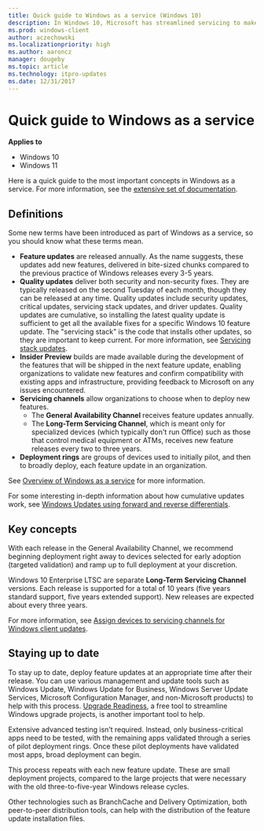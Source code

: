 ```yaml
---
title: Quick guide to Windows as a service (Windows 10)
description: In Windows 10, Microsoft has streamlined servicing to make operating system updates simpler to test, manage, and deploy.
ms.prod: windows-client
author: aczechowski
ms.localizationpriority: high
ms.author: aaroncz
manager: dougeby
ms.topic: article
ms.technology: itpro-updates
ms.date: 12/31/2017
---
```


# Quick guide to Windows as a service


**Applies to**

- Windows 10
- Windows 11

Here is a quick guide to the most important concepts in Windows as a service. For more information, see the [extensive set of documentation](index.md).

## Definitions

Some new terms have been introduced as part of Windows as a service, so you should know what these terms mean.

- **Feature updates** are released annually. As the name suggests, these updates add new features, delivered in bite-sized chunks compared to the previous practice of Windows releases every 3-5 years.
- **Quality updates** deliver both security and non-security fixes. They are typically released on the second Tuesday of each month, though they can be released at any time. Quality updates include security updates, critical updates, servicing stack updates, and driver updates. Quality updates are cumulative, so installing the latest quality update is sufficient to get all the available fixes for a specific Windows 10 feature update. The "servicing stack" is the code that installs other updates, so they are important to keep current. For more information, see [Servicing stack updates](servicing-stack-updates.md).
- **Insider Preview** builds are made available during the development of the features that will be shipped in the next feature update, enabling organizations to validate new features and confirm compatibility with existing apps and infrastructure, providing feedback to Microsoft on any issues encountered.
- **Servicing channels** allow organizations to choose when to deploy new features. 
  - The **General Availability Channel** receives feature updates annually.
  - The **Long-Term Servicing Channel**, which is meant only for specialized devices (which typically don't run Office) such as those that control medical equipment or ATMs, receives new feature releases every two to three years.
- **Deployment rings** are groups of devices used to initially pilot, and then to broadly deploy, each feature update in an organization. 

See [Overview of Windows as a service](waas-overview.md) for more information.

For some interesting in-depth information about how cumulative updates work, see [Windows Updates using forward and reverse differentials](PSFxWhitepaper.md).

## Key concepts

With each release in the General Availability Channel, we recommend beginning deployment right away to devices selected for early adoption (targeted validation) and ramp up to full deployment at your discretion. 

Windows 10 Enterprise LTSC are separate **Long-Term Servicing Channel** versions. Each release is supported for a total of 10 years (five years standard support, five years extended support). New releases are expected about every three years.

For more information, see [Assign devices to servicing channels for Windows client updates](waas-servicing-channels-windows-10-updates.md).

## Staying up to date

To stay up to date, deploy feature updates at an appropriate time after their release. You can use various management and update tools such as Windows Update, Windows Update for Business, Windows Server Update Services, Microsoft Configuration Manager, and non-Microsoft products) to help with this process. [Upgrade Readiness](/windows/deployment/upgrade/upgrade-readiness-get-started), a free tool to streamline Windows upgrade projects, is another important tool to help.

Extensive advanced testing isn’t required. Instead, only business-critical apps need to be tested, with the remaining apps validated through a series of pilot deployment rings. Once these pilot deployments have validated most apps, broad deployment can begin.

This process repeats with each new feature update. These are small deployment projects, compared to the large projects that were necessary with the old three-to-five-year Windows release cycles.

Other technologies such as BranchCache and Delivery Optimization, both peer-to-peer distribution tools, can help with the distribution of the feature update installation files.
